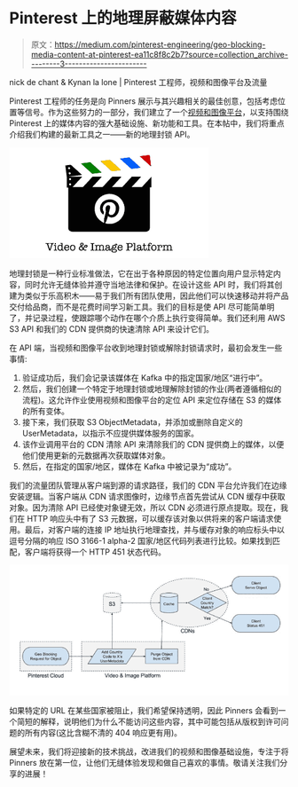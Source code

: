 # Pinterest 上的地理屏蔽媒体内容

> 原文：<https://medium.com/pinterest-engineering/geo-blocking-media-content-at-pinterest-ea11c8f8c2b7?source=collection_archive---------3----------------------->

nick de chant & Kynan la lone | Pinterest 工程师，视频和图像平台及流量

Pinterest 工程师的任务是向 Pinners 展示与其兴趣相关的最佳创意，包括考虑位置等信号。作为这些努力的一部分，我们建立了一个[视频和图像平台](/@Pinterest_Engineering/building-pinterests-video-platform-2338dd1d213)，以支持围绕 Pinterest 上的媒体内容的强大基础设施、新功能和工具。在本帖中，我们将重点介绍我们构建的最新工具之一——新的地理封锁 API。

![](img/2b4e2dd9d58484ae1a8aa6586f24656e.png)

地理封锁是一种行业标准做法，它在出于各种原因的特定位置向用户显示特定内容，同时允许无缝体验并遵守当地法律和保护。在设计这些 API 时，我们将其创建为类似于乐高积木——易于我们所有团队使用，因此他们可以快速移动并将产品交付给品商，而不是花费时间学习新工具。我们的目标是使 API 尽可能简单明了，并记录过程，使跟踪哪个动作在哪个介质上执行变得简单。我们还利用 AWS S3 API 和我们的 CDN 提供商的快速清除 API 来设计它们。

在 API 端，当视频和图像平台收到地理封锁或解除封锁请求时，最初会发生一些事情:

1.  验证成功后，我们会记录该媒体在 Kafka 中的指定国家/地区“进行中”。
2.  然后，我们创建一个特定于地理封锁或地理解除封锁的作业(两者遵循相似的流程)。这允许作业使用视频和图像平台的定位 API 来定位存储在 S3 的媒体的所有变体。
3.  接下来，我们获取 S3 ObjectMetadata，并添加或删除自定义的 UserMetadata，以指示不应提供媒体服务的国家。
4.  该作业调用平台的 CDN 清除 API 来清除我们的 CDN 提供商上的媒体，以便他们使用更新的元数据再次获取媒体对象。
5.  然后，在指定的国家/地区，媒体在 Kafka 中被记录为“成功”。

我们的流量团队管理从客户端到源的请求路径，我们的 CDN 平台允许我们在边缘安装逻辑。当客户端从 CDN 请求图像时，边缘节点首先尝试从 CDN 缓存中获取对象。因为清除 API 已经使对象键无效，所以 CDN 必须进行原点提取。现在，我们在 HTTP 响应头中有了 S3 元数据，可以缓存该对象以供将来的客户端请求使用。最后，对客户端的连接 IP 地址执行地理查找，并与缓存对象的响应标头中以逗号分隔的响应 ISO 3166-1 alpha-2 国家/地区代码列表进行比较。如果找到匹配，客户端将获得一个 HTTP 451 状态代码。

![](img/1d1f2b9604c848f7ff0b94e5ad70dc66.png)

如果特定的 URL 在某些国家被阻止，我们希望保持透明，因此 Pinners 会看到一个简短的解释，说明他们为什么不能访问这些内容，其中可能包括从版权到许可问题的所有内容(这比含糊不清的 404 响应更有用)。

展望未来，我们将迎接新的技术挑战，改进我们的视频和图像基础设施，专注于将 Pinners 放在第一位，让他们无缝体验发现和做自己喜欢的事情。敬请关注我们分享的进展！